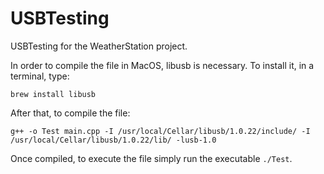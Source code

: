 # USBTesting
USBTesting for the WeatherStation project.

In order to compile the file in MacOS, libusb is necessary. To install it, in a terminal, type:

`brew install libusb`

After that, to compile the file:

`g++ -o Test main.cpp -I /usr/local/Cellar/libusb/1.0.22/include/ -I /usr/local/Cellar/libusb/1.0.22/lib/ -lusb-1.0`

Once compiled, to execute the file simply run the executable `./Test`.
